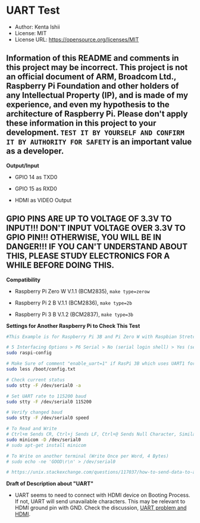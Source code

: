 # UART Test

* Author: Kenta Ishii
* License: MIT
* License URL: https://opensource.org/licenses/MIT

## Information of this README and comments in this project may be incorrect. This project is not an official document of ARM, Broadcom Ltd., Raspberry Pi Foundation and other holders of any Intellectual Property (IP), and is made of my experience, and even my hypothesis to the architecture of Raspberry Pi. Please don't apply these information in this project to your development. `TEST IT BY YOURSELF AND CONFIRM IT BY AUTHORITY FOR SAFETY` is an important value as a developer.

**Output/Input**

* GPIO 14 as TXD0

* GPIO 15 as RXD0

* HDMI as VIDEO Output

## GPIO PINS ARE UP TO VOLTAGE OF 3.3V TO INPUT!!! DON'T INPUT VOLTAGE OVER 3.3V TO GPIO PIN!!! OTHERWISE, YOU WILL BE IN DANGER!!! IF YOU CAN'T UNDERSTAND ABOUT THIS, PLEASE STUDY ELECTRONICS FOR A WHILE BEFORE DOING THIS.

**Compatibility**

* Raspberry Pi Zero W V.1.1 (BCM2835), `make type=zerow`

* Raspberry Pi 2 B V.1.1 (BCM2836), `make type=2b`

* Raspberry Pi 3 B V.1.2 (BCM2837), `make type=3b`

**Settings for Another Raspberry Pi to Check This Test**

```bash
#This Example is for Raspberry Pi 3B and Pi Zero W with Raspbian Stretch 

# 5 Interfacing Options > P6 Serial > No (serial login shell) > Yes (serial interface) > OK > Finish (Reboot)
sudo raspi-config

# Make Sure of comment "enable_uart=1" if RasPi 3B which uses UART1 for the interface
sudo less /boot/config.txt

# Check current status
sudo stty -F /dev/serial0 -a

# Set UART rate to 115200 baud
sudo stty -F /dev/serial0 115200

# Verify changed baud
sudo stty -F /dev/serial0 speed

# To Read and Write
# Ctrl+m Sends CR, Ctrl+j Sends LF, Ctrl+@ Sends Null Character, Similar to Macros of TeraTerm
sudo minicom -D /dev/serial0
# sudo apt-get install minicom

# To Write on another terminal (Write Once per Word, 4 Bytes)
# sudo echo -ne 'GOOD\r\n' > /dev/serial0

# https://unix.stackexchange.com/questions/117037/how-to-send-data-to-a-serial-port-and-see-any-answer
```

**Draft of Description about "UART"**

* UART seems to need to connect with HDMI device on Booting Process. If not, UART will send unavailable characters. This may be relevant to HDMI ground pin with GND. Check the discussion, [UART problem and HDMI](https://www.raspberrypi.org/forums/viewtopic.php?t=61971&p=460906).
